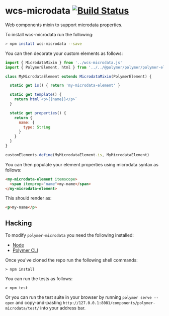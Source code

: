 # wcs-microdata [![Build Status](https://travis-ci.org/rgladwell/wcs-microdata.svg?branch=master)](https://travis-ci.org/rgladwell/wcs-microdata)

Web components mixin to support microdata properties.

To install wcs-microdata run the following:

```sh
> npm install wcs-microdata --save
```

You can then decorate your custom elements as follows:

```js
import { MicrodataMixin } from '../wcs-microdata.js'
import { PolymerElement, html } from '../../@polymer/polymer/polymer-element.js'

class MyMicrodataElement extends MicrodataMixin(PolymerElement) {

  static get is() { return 'my-microdata-element' }

  static get template() {
    return html`<p>{{name}}</p>`
  }

  static get properties() {
    return {
      name: {
        type: String
      }
    }
  }
}

customElements.define(MyMicrodataElement.is, MyMicrodataElement)

```

You can then populate your element properties using microdata syntax as follows:


```html
<my-microdata-element itemscope>
  <span itemprop="name">my-name</span>
</my-microdata-element>
```

This should render as:

```html
<p>my-name</p>
```

## Hacking

To modify `polymer-microdata` you need the following installed:

  * [Node](https://nodejs.org/en/download/package-manager/)
  * [Polymer CLI](https://github.com/Polymer/tools/tree/master/packages/cli#installation)

Once you've cloned the repo run the following shell commands:

```shell
> npm install
```

You can run the tests as follows:

```shell
> npm test
```

Or you can run the test suite in your browser by running `polymer serve --open` and copy-and-pasting `http://127.0.0.1:8081/components/polymer-microdata/test/` into your address bar.
